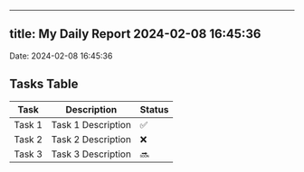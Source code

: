 
---
title: My Daily Report 2024-02-08 16:45:36
---

Date: 2024-02-08 16:45:36

## Tasks Table

| Task | Description | Status |
|------|-------------|--------|
| Task 1 | Task 1 Description | ✅ |
| Task 2 | Task 2 Description | ❌ |
| Task 3 | Task 3 Description | 🔜 |
